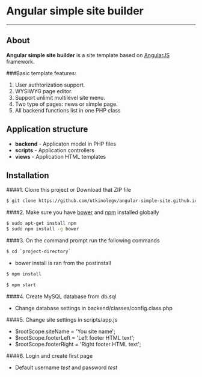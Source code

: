 # Angular simple site builder

---

## About

**Angular simple site builder** is a site template based on [AngularJS](http://angularjs.org/) framework.

###Basic template features:

1. User authtorization support.  
2. WYSIWYG page editor. 
3. Support unlimit multilevel site menu. 
4. Two type of pages: news or simple page. 
5. All backend functions list in one PHP class 

## Application structure

- **backend** - Applicaton model in PHP files
- **scripts** - Application controllers
- **views** - Application HTML templates

## Installation
####1. Clone this project or Download that ZIP file

```sh
$ git clone https://github.com/utkinolegv/angular-simple-site.github.io
```

####2.  Make sure you have [bower](http://bower.io/) and [npm](https://www.npmjs.org/) installed globally
 
 
```sh
$ sudo apt-get install npm
$ sudo npm install -g bower
```
####3. On the command prompt run the following commands

```sh
$ cd `project-directory`
```
- bower install is ran from the postinstall
```sh
$ npm install 
```
```sh
$ npm start
```
####4. Create MySQL database from db.sql

- Change database settings in backend/classes/config.class.php

####5. Change site settings in scripts/app.js

- $rootScope.siteName = 'You site name'; 
- $rootScope.footerLeft = 'Left footer HTML text'; 
- $rootScope.footerRight = 'Right footer HTML text';

####6. Login and create first page

- Default username _test_ and password _test_




